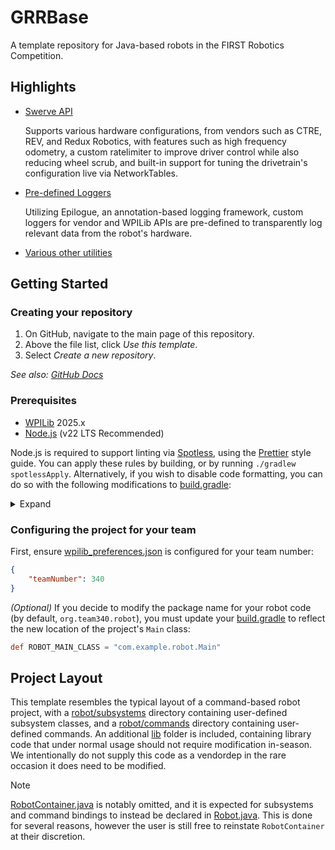 # GRRBase

A template repository for Java-based robots in the FIRST Robotics Competition.

## Highlights

- [Swerve API](src/main/java/org/team340/lib/swerve/SwerveAPI.java)

    Supports various hardware configurations, from vendors such as CTRE, REV, and Redux Robotics, with features such as high frequency odometry, a custom ratelimiter to improve driver control while also reducing wheel scrub, and built-in support for tuning the drivetrain's configuration live via NetworkTables.

- [Pre-defined Loggers](src/main/java/org/team340/lib/logging)

    Utilizing Epilogue, an annotation-based logging framework, custom loggers for vendor and WPILib APIs are pre-defined to transparently log relevant data from the robot's hardware.

- [Various other utilities](src/main/java/org/team340/lib/util)

## Getting Started

### Creating your repository

1. On GitHub, navigate to the main page of this repository.
2. Above the file list, click *Use this template*.
3. Select *Create a new repository*.

*See also: [GitHub Docs](https://docs.github.com/en/repositories/creating-and-managing-repositories/creating-a-repository-from-a-template)*

### Prerequisites

- [WPILib](https://github.com/wpilibsuite/allwpilib/releases) 2025.x
- [Node.js](https://nodejs.org/en/download) (v22 LTS Recommended)

Node.js is required to support linting via [Spotless](https://github.com/diffplug/spotless), using the [Prettier](https://prettier.io) style guide. You can apply these rules by building, or by running `./gradlew spotlessApply`. Alternatively, if you wish to disable code formatting, you can do so with the following modifications to [build.gradle](build.gradle):

<details>

<summary>Expand</summary>

<br>

```diff
diff --git a/build.gradle b/build.gradle
index 155f017..7670ad8 100644
--- a/build.gradle
+++ b/build.gradle
@@ -1,7 +1,6 @@
 plugins {
     id "java"
     id "edu.wpi.first.GradleRIO" version "2025.3.2"
-    id "com.diffplug.spotless" version "7.0.2"
 }

 java {
@@ -83,30 +82,6 @@ dependencies {
     implementation 'com.google.code.gson:gson:2.11.0'
 }

-// Code formatting via spotless
-spotless {
-    java {
-        target fileTree('.') {
-            include '**/*.java'
-            exclude '**/build/**', '**/build-*/**'
-        }
-
-        toggleOffOn()
-        endWithNewline()
-        removeUnusedImports()
-        trimTrailingWhitespace()
-        prettier(['prettier': '3.4.2', 'prettier-plugin-java': '2.6.7'])
-            .config([
-                'parser': 'java',
-                'plugins': ['prettier-plugin-java'],
-                printWidth: 120,
-                tabWidth: 4,
-                useTabs: false,
-                trailingComma: "none"
-            ])
-    }
-}
-
 test {
     useJUnitPlatform()
     systemProperty 'junit.jupiter.extensions.autodetection.enabled', 'true'
@@ -134,5 +109,4 @@ wpi.java.configureTestTasks(test)
 // Configure string concat to always inline compile
 tasks.withType(JavaCompile) {
     options.compilerArgs.add '-XDstringConcat=inline'
-    dependsOn 'spotlessApply'
 }
```

*You may also want to modify [robot-code.yml](.github/workflows/robot-code.yml) to remove the formatting check from CI:*

```diff
diff --git a/.github/workflows/robot-code.yml b/.github/workflows/robot-code.yml
index 313b56e..4e26616 100644
--- a/.github/workflows/robot-code.yml
+++ b/.github/workflows/robot-code.yml
@@ -5,32 +5,6 @@ env:
   NODE_VERSION: 20

 jobs:
-  format:
-    name: Check Format
-    runs-on: ubuntu-latest
-    container: wpilib/ubuntu-base:22.04
-
-    steps:
-      - name: Checkout Repository
-        uses: actions/checkout@v4
-        with:
-          fetch-depth: 0
-
-      - name: Add repository to git safe directories
-        run: git config --global --add safe.directory $GITHUB_WORKSPACE
-
-      - name: Setup Node
-        uses: actions/setup-node@v4
-        with:
-          node-version: ${{ env.NODE_VERSION }}
-          registry-url: https://registry.npmjs.org/
-
-      - name: Grant execute permission for gradlew
-        run: chmod +x gradlew
-
-      - name: Check robot code formatting
-        run: ./gradlew spotlessCheck
-
   build:
     name: Build
     runs-on: ubuntu-latest
```

</details>

### Configuring the project for your team

First, ensure [wpilib_preferences.json](.wpilib/wpilib_preferences.json) is configured for your team number:

```json
{
    "teamNumber": 340
}
```

*(Optional)* If you decide to modify the package name for your robot code (by default, `org.team340.robot`), you must update your [build.gradle](build.gradle) to reflect the new location of the project's `Main` class:

```groovy
def ROBOT_MAIN_CLASS = "com.example.robot.Main"
```

## Project Layout

This template resembles the typical layout of a command-based robot project, with a [robot/subsystems](src/main/java/org/team340/robot/subsystems) directory containing user-defined subsystem classes, and a [robot/commands](src/main/java/org/team340/robot/commands) directory containing user-defined commands. An additional [lib](src/main/java/org/team340/lib) folder is included, containing library code that under normal usage should not require modification in-season. We intentionally do not supply this code as a vendordep in the rare occasion it does need to be modified.

> [!NOTE]
> [RobotContainer.java](https://docs.wpilib.org/en/stable/docs/software/commandbased/structuring-command-based-project.html#robotcontainer) is notably omitted, and it is expected for subsystems and command bindings to instead be declared in [Robot.java](src/main/java/org/team340/robot/Robot.java). This is done for several reasons, however the user is still free to reinstate `RobotContainer` at their discretion.
